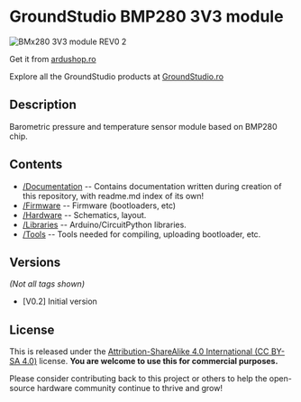 GroundStudio BMP280 3V3 module
====================================
![BMx280 3V3 module REV0 2](https://github.com/GroundStudio/GroundStudio_BMP280_3V3_module/assets/77836107/acb8c092-a191-4ec9-8b7a-319acd7f5783)

Get it from [ardushop.ro](https://ardushop.ro/ro/home/2512-modul-senzor-presiune-atmosferica-bmp280-3v3-groundstudio.html)

Explore all the GroundStudio products at [GroundStudio.ro](https://groundstudio.ro/)

Description
-------------------
Barometric pressure and temperature sensor module based on BMP280 chip.

Contents
-------------------

* [/Documentation](https://github.com/GroundStudio/GroundStudio_BMP280_3V3_module/tree/main/Documentation) -- Contains documentation written during creation of this repository, with readme.md index of its own!
* [/Firmware](https://github.com/GroundStudio/GroundStudio_BMP280_3V3_module/tree/main/Firmware) -- Firmware (bootloaders, etc)
* [/Hardware](https://github.com/GroundStudio/GroundStudio_BMP280_3V3_module/tree/main/Hardware) -- Schematics, layout.
* [/Libraries](https://github.com/GroundStudio/GroundStudio_BMP280_3V3_module/tree/main/Libraries) -- Arduino/CircuitPython libraries. 
* [/Tools](https://github.com/GroundStudio/GroundStudio_BMP280_3V3_module/tree/main) -- Tools needed for compiling, uploading bootloader, etc.

Versions
-------------------
*(Not all tags shown)*
* [V0.2] Initial version

License
-------------------

This is released under the [Attribution-ShareAlike 4.0 International (CC BY-SA 4.0)](https://creativecommons.org/licenses/by-sa/4.0/) license. 
**You are welcome to use this for commercial purposes.**

Please consider contributing back to this project or others to help the open-source hardware community continue to thrive and grow! 
